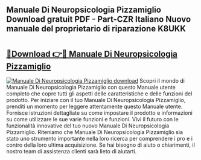 ## Manuale Di Neuropsicologia Pizzamiglio Download gratuit PDF - Part-CZR Italiano Nuovo manuale del proprietario di riparazione K8UKK

# <h2><a href="http://dffpwbc.blite.top/?on=Manuale+Di+Neuropsicologia+Pizzamiglio">🔗Download 👉🔴 Manuale Di Neuropsicologia Pizzamiglio</a></h2>

[![Manuale Di Neuropsicologia Pizzamiglio download](https://i.imgur.com/lujVjoI.png)](http://dffpwbc.blite.top/?on=Manuale+Di+Neuropsicologia+Pizzamiglio)
Scopri il mondo di Manuale Di Neuropsicologia Pizzamiglio con questo Manuale utente completo che copre tutti gli aspetti delle caratteristiche e delle funzioni del prodotto. Per iniziare con il tuo Manuale Di Neuropsicologia Pizzamiglio, prenditi un momento per leggere attentamente questo Manuale utente. Fornisce istruzioni dettagliate su come impostare il prodotto e informazioni su come utilizzare le sue varie funzioni e funzioni. Vivi il futuro con le funzionalità innovative del tuo nuovo Manuale Di Neuropsicologia Pizzamiglio. Riteniamo che Manuale Di Neuropsicologia Pizzamiglio sia stato uno strumento importante nella loro ricerca per comprendere i pro e i contro della loro ultima acquisizione. Se hai bisogno di aiuto o chiarimenti, il nostro team di assistenza clienti sarà lieto di aiutarti.
